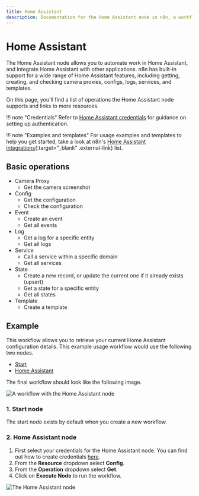 ```yaml
---
title: Home Assistant
description: Documentation for the Home Assistant node in n8n, a workflow automation platform. Includes details of operations and configuration, and links to examples and credentials information.
---
```


# Home Assistant

The Home Assistant node allows you to automate work in Home Assistant, and integrate Home Assistant with other applications. n8n has built-in support for a wide range of Home Assistant features, including getting, creating, and checking camera proxies, configs, logs, services, and templates. 

On this page, you'll find a list of operations the Home Assistant node supports and links to more resources.

!!! note "Credentials"
    Refer to [Home Assistant credentials](/integrations/builtin/credentials/homeassistant/) for guidance on setting up authentication. 

!!! note "Examples and templates"
    For usage examples and templates to help you get started, take a look at n8n's [Home Assistant integrations](https://n8n.io/integrations/home-assistant/){:target="_blank" .external-link} list.


## Basic operations

* Camera Proxy
    * Get the camera screenshot
* Config
    * Get the configuration
    * Check the configuration
* Event
    * Create an event
    * Get all events
* Log
    * Get a log for a specific entity
    * Get all logs
* Service
    * Call a service within a specific domain
    * Get all services
* State
    * Create a new record, or update the current one if it already exists (upsert)
    * Get a state for a specific entity
    * Get all states
* Template
    * Create a template

## Example

This workflow allows you to retrieve your current Home Assistant configuration details. This example usage workflow would use the following two nodes.
- [Start](/integrations/builtin/core-nodes/n8n-nodes-base.start/)
- [Home Assistant]()

The final workflow should look like the following image.

![A workflow with the Home Assistant node](/_images/integrations/builtin/app-nodes/homeassistant/workflow.png)

### 1. Start node

The start node exists by default when you create a new workflow.

### 2. Home Assistant node

1. First select your credentials for the Home Assistant node. You can find out how to create credentials [here](/integrations/builtin/credentials/homeassistant/).
2. From the **Resource** dropdown select **Config**.
3. From the **Operation** dropdown select **Get**.
4. Click on **Execute Node** to run the workflow.

![The Home Assistant node](/_images/integrations/builtin/app-nodes/homeassistant/home_assistant_node.png)

